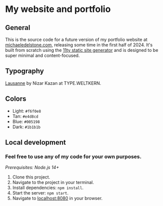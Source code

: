 # My website and portfolio

## General

This is the source code for a future version of my portfolio website at [michaeledelstone.com](https://michaeledelstone.com), releasing some time in the first half of 2024. It's built from scratch using the [11ty static site generator](https://www.11ty.dev) and is designed to be super minimal and content-focused.

## Typography

[Lausanne](https://www.weltkern.com/shop/detail-typeface/lausanne) by Nizar Kazan at TYPE.WELTKERN.

## Colors

- Light: `#f6f0e8`
- Tan: `#e4d8cd`
- Blue: `#005198`
- Dark: `#1b1b1b`

## Local development

### Feel free to use any of my code for your own purposes.

*Prerequisites: Node.js 14+*

1. Clone this project.
1. Navigate to the project in your terminal.
1. Install dependencies: `npm install`.
1. Start the server: `npm start`.
1. Navigate to [localhost:8080](http://localhost:8080/) in your browser.